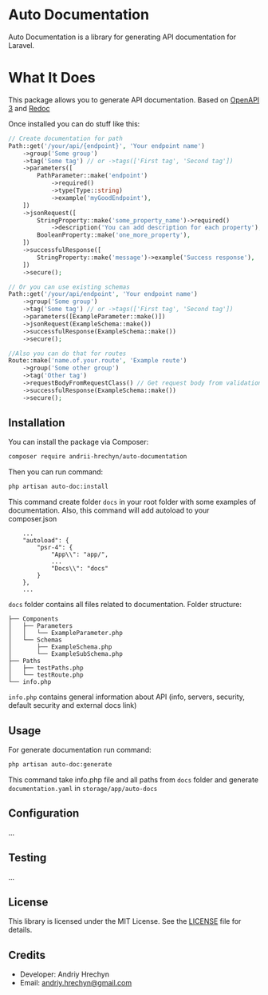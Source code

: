 # Auto Documentation

Auto Documentation is a library for generating API documentation for Laravel.

# What It Does
This package allows you to generate API documentation. Based on [OpenAPI 3](https://github.com/OAI/OpenAPI-Specification) and [Redoc](https://github.com/Redocly/redoc)

Once installed you can do stuff like this:

```php
// Create documentation for path
Path::get('/your/api/{endpoint}', 'Your endpoint name')
    ->group('Some group')
    ->tag('Some tag') // or ->tags(['First tag', 'Second tag'])
    ->parameters([
        PathParameter::make('endpoint')
            ->required()
            ->type(Type::string)
            ->example('myGoodEndpoint'),
    ])
    ->jsonRequest([
        StringProperty::make('some_property_name')->required()
            ->description('You can add description for each property'),
        BooleanProperty::make('one_more_property'),
    ])
    ->successfulResponse([
        StringProperty::make('message')->example('Success response'),
    ])
    ->secure();

// Or you can use existing schemas
Path::get('/your/api/endpoint', 'Your endpoint name')
    ->group('Some group')
    ->tag('Some tag') // or ->tags(['First tag', 'Second tag'])
    ->parameters([ExampleParameter::make()])
    ->jsonRequest(ExampleSchema::make())
    ->successfulResponse(ExampleSchema::make())
    ->secure();

//Also you can do that for routes
Route::make('name.of.your.route', 'Example route')
    ->group('Some other group')
    ->tag('Other tag')
    ->requestBodyFromRequestClass() // Get request body from validation rules in request class
    ->successfulResponse(ExampleSchema::make())
    ->secure();
```

## Installation

You can install the package via Composer:

```bash
composer require andrii-hrechyn/auto-documentation
```

Then you can run command:
```bash
php artisan auto-doc:install
```
This command create folder ```docs``` in your root folder with some examples of documentation.
Also, this command will add autoload to your composer.json
```
    ...
    "autoload": {
        "psr-4": {
            "App\\": "app/",
            ...
            "Docs\\": "docs"
        }
    },
    ...
```
```docs``` folder contains all files related to documentation.
Folder structure:
```
├── Components
│   ├── Parameters
│   │   └── ExampleParameter.php
│   └── Schemas
│       ├── ExampleSchema.php
│       └── ExampleSubSchema.php
├── Paths
│   ├── testPaths.php
│   └── testRoute.php
└── info.php
```

```info.php``` contains general information about API (info, servers, security, default security and external docs link)

## Usage

For generate documentation run command:

```bash
php artisan auto-doc:generate
```
This command take info.php file and all paths from ```docs``` folder and generate ```documentation.yaml``` in ```storage/app/auto-docs```

## Configuration

...

## Testing

...

## License

This library is licensed under the MIT License. See the [LICENSE](LICENSE) file for details.

## Credits

- Developer: Andriy Hrechyn
- Email: andriy.hrechyn@gmail.com